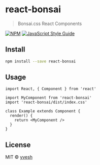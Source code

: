 # react-bonsai

> Bonsai.css React Components

[![NPM](https://img.shields.io/npm/v/react-bonsai.svg)](https://www.npmjs.com/package/react-bonsai) [![JavaScript Style Guide](https://img.shields.io/badge/code_style-standard-brightgreen.svg)](https://standardjs.com)

## Install

```bash
npm install --save react-bonsai
```

## Usage

```tsx
import React, { Component } from 'react'

import MyComponent from 'react-bonsai'
import 'react-bonsai/dist/index.css'

class Example extends Component {
  render() {
    return <MyComponent />
  }
}
```

## License

MIT © [yvesh](https://github.com/yvesh)
